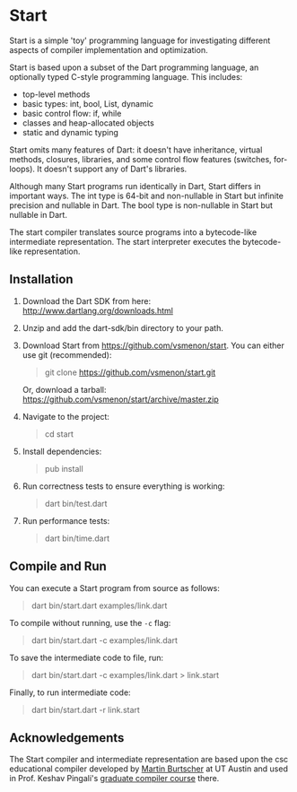 Start
===================

Start is a simple 'toy' programming language for investigating different aspects of compiler implementation and optimization.

Start is based upon a subset of the Dart programming language, an optionally typed C-style programming language.  This includes:

- top-level methods
- basic types: int, bool, List, dynamic
- basic control flow: if, while
- classes and heap-allocated objects
- static and dynamic typing

Start omits many features of Dart: it doesn't have inheritance, virtual methods, closures, libraries, and some control flow features (switches, for-loops).  It doesn't support any of Dart's libraries.

Although many Start programs run identically in Dart, Start differs in important ways.  The int type is 64-bit and non-nullable in Start but infinite precision and nullable in Dart.  The bool type is non-nullable in Start but nullable in Dart.

The start compiler translates source programs into a bytecode-like intermediate representation.  The start
interpreter executes the bytecode-like representation.

Installation
------------

1.  Download the Dart SDK from here: http://www.dartlang.org/downloads.html

2.  Unzip and add the dart-sdk/bin directory to your path.

3.  Download Start from https://github.com/vsmenon/start.  You can either use git (recommended):
  
    > git clone https://github.com/vsmenon/start.git
  
    Or, download a tarball: https://github.com/vsmenon/start/archive/master.zip

4.  Navigate to the project:
    > cd start

5.  Install dependencies:
    > pub install

6.  Run correctness tests to ensure everything is working:
    > dart bin/test.dart

7.  Run performance tests:
    > dart bin/time.dart

Compile and Run
---------------

You can execute a Start program from source as follows:
  > dart bin/start.dart examples/link.dart

To compile without running, use the `-c` flag:
  > dart bin/start.dart -c examples/link.dart

To save the intermediate code to file, run:
  > dart bin/start.dart -c examples/link.dart > link.start

Finally, to run intermediate code:
  > dart bin/start.dart -r link.start

Acknowledgements
----------------

The Start compiler and intermediate representation are based upon the csc educational compiler developed
by [Martin Burtscher](http://cs.txstate.edu/~mb92/) at UT Austin and used in Prof. Keshav Pingali's
[graduate compiler course](http://www.cs.utexas.edu/users/pingali/CS380C/2007fa/index.html) there.



